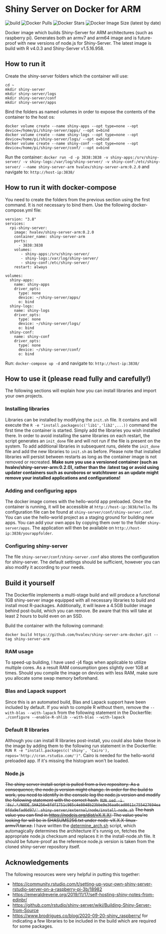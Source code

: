 # Shiny Server on Docker for ARM
![build](https://github.com/hvalev/shiny-server-arm-docker/workflows/ci/badge.svg)
![Docker Pulls](https://img.shields.io/docker/pulls/hvalev/shiny-server-arm)
![Docker Stars](https://img.shields.io/docker/stars/hvalev/shiny-server-arm)
![Docker Image Size (latest by date)](https://img.shields.io/docker/image-size/hvalev/shiny-server-arm)

Docker image which builds Shiny-Server for ARM architectures (such as raspberry pi). Generates both an armv7 and arm64 image and is future-proof with new versions of node.js for Shiny-Server. The latest image is build with R v4.0.3 and Shiny-Server v1.5.16.958.

## How to run it
Create the shiny-server folders which the container will use:
```
cd ~
mkdir shiny-server
mkdir shiny-server/logs
mkdir shiny-server/conf
mkdir shiny-server/apps
```
Bind the folders as named volumes in order to expose the contents of the container to the host os:
```
docker volume create --name shiny-apps --opt type=none --opt device=/home/pi/shiny-server/apps/ --opt o=bind
docker volume create --name shiny-logs --opt type=none --opt device=/home/pi/shiny-server/logs/ --opt o=bind
docker volume create --name shiny-conf --opt type=none --opt device=/home/pi/shiny-server/conf/ --opt o=bind
```
Run the container:
```docker run -d -p 3838:3838 -v shiny-apps:/srv/shiny-server/ -v shiny-logs:/var/log/shiny-server/ -v shiny-conf:/etc/shiny-server/ --name shiny-server-arm hvalev/shiny-server-arm:0.2.0```
and navigate to:
```http://host-ip:3838/```

## How to run it with docker-compose
You need to create the folders from the previous section using the first command. It is not necessary to bind them. Use the following docker-compose.yml file:
```
version: "3.8"
services:
  rpi-shiny-server:
    image: hvalev/shiny-server-arm:0.2.0
    container_name: shiny-server-arm
    ports:
      - 3838:3838
    volumes:
       - shiny-apps:/srv/shiny-server/
       - shiny-logs:/var/log/shiny-server/
       - shiny-conf:/etc/shiny-server/
    restart: always

volumes:
  shiny-apps:
    name: shiny-apps
    driver_opts:
      type: none
      device: ~/shiny-server/apps/
      o: bind
  shiny-logs:
    name: shiny-logs
    driver_opts:
      type: none
      device: ~/shiny-server/logs/
      o: bind
  shiny-conf:
    name: shiny-conf
    driver_opts:
      type: none
      device: ~/shiny-server/conf/
      o: bind
```
Run: ```docker-compose up -d``` and navigate to: ```http://host-ip:3838/```

## How to use it (please read fully and carefully!)
The following sections will explain how you can install libraries and import your own projects.

### Installing libraries
Libraries can be installed by modifying the ```init.sh``` file. It contains and will execute the ```R -e "install.packages(c('lib1','lib2',...))``` command the first time the container is started. Simply add the libraries you wish installed there. In order to avoid installing the same libraries on each restart, the script generates an ```init_done``` file and will not run if the file is present on the system. To add additional libraries in subsequent runs, delete the ```init_done``` file and add the new libraries to ```init.sh``` as before. Please note that installed libraries will persist between restarts as long as the container image is not removed or recreated. **Make sure you use a versioned container (such as hvalev/shiny-server-arm:0.2.0), rather than the :latest tag or avoid using updater containers such as ouroboros or watchtower as an update might remove your installed applications and configurations!**

### Adding and configuring apps
The docker image comes with the hello-world app preloaded. Once the container is running, it will be accessible at ```http://host-ip:3838/hello```. Its configuration file can be found at ```shiny-server/conf/shiny-server.conf```. You can use the hello-world project as a staging ground for building new apps. You can add your own apps by copying them over to the folder ```shiny-server/apps```. The application will then be available on ```http://host-ip:3838/yourappfolder```.

### Configuring shiny-server
The file ```shiny-server/conf/shiny-server.conf``` also stores the configuration for shiny-server. The default settings should be sufficient, however you can also modify it according to your needs.

## Build it yourself
The Dockerfile implements a multi-stage build and will produce a functional 1GB shiny-server image equipped with all necessary libraries to build and install most R-packages. Additionally, it will leave a 4.5GB builder image behind post-build, which you can remove. Be aware that this will take at least 2 hours to build even on an SSD.

Build the container with the following command:
```
docker build https://github.com/hvalev/shiny-server-arm-docker.git --tag shiny-server-arm
```

### RAM usage
To speed-up building, I have used -j4 flags when applicable to utilize multiple cores. As a result RAM consumption goes slightly over 1GB at times. Should you compile the image on devices with less RAM, make sure you allocate some swap memory beforehand.

### Blas and Lapack support
Since this is an automated build, Blas and Lapack support have been included by default.
If you wish to compile R without them, remove the ```--with-blas --with-lapack``` from the following statement in the Dockerfile: ```./configure --enable-R-shlib --with-blas --with-lapack```

### Default R libraries
Although you can install R libraries post-install, you could also bake those in the image by adding them to the following run statement in the Dockerfile:
```RUN R -e "install.packages(c('shiny', 'Cairo'), repos='http://cran.rstudio.com/')"```.
Cairo is needed for the hello-world preloaded app. If it's missing the histogram won't be loaded.

### Node.js
~~The shiny server install script is pulled from a live repository. As a consequence, the node.js version might change. In order for the build to work, you need to identify in the console log the node.js version and modify the following statement with the correct hash.~~
~~`RUN sed -i '8s/.*/NODE_SHA256=8fdf1751c985c4e8048b23bbe9e36aa0cad0011c755427694ea0fda9efad6d97/' shiny-server/external/node/install-node.sh`~~
~~The hash value you can find in https://nodejs.org/dist/vX.X.X/. The value you're looking for will be in SHASUMS256.txt under node-vX.X.X-linux-armv7l.tar.xz.~~
I have written the [determine_arch.sh](https://github.com/hvalev/shiny-server-arm-docker/blob/master/determine_arch.sh) script, which automagically determines the architecture it's runnig on, fetches the appropriate node.js checksum and replaces it in the install-node.sh file. It should be future-proof as the reference node.js version is taken from the cloned shiny-server repository itself.

## Acknowledgements
The following resources were very helpful in putting this together:
* https://community.rstudio.com/t/setting-up-your-own-shiny-server-rstudio-server-on-a-raspberry-pi-3b/18982
* https://emeraldreverie.org/2019/11/17/self-hosting-shiny-notes-from-edinbr/
* https://github.com/rstudio/shiny-server/wiki/Building-Shiny-Server-from-Source
* https://www.brodrigues.co/blog/2020-09-20-shiny_raspberry/ for indicating a few libraries to be included in the build which are required for some packages.
